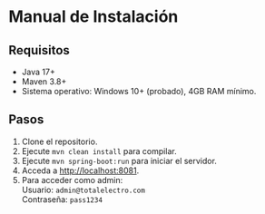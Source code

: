 # Manual de Instalación

## Requisitos
- Java 17+
- Maven 3.8+
- Sistema operativo: Windows 10+ (probado), 4GB RAM mínimo.

## Pasos
1. Clone el repositorio.
2. Ejecute `mvn clean install` para compilar.
3. Ejecute `mvn spring-boot:run` para iniciar el servidor.
4. Acceda a [http://localhost:8081](http://localhost:8081).
5. Para acceder como admin:  
   Usuario: `admin@totalelectro.com`  
   Contraseña: `pass1234` 
